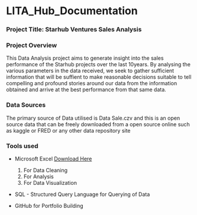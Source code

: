 # LITA_Hub_Documentation

### Project Title: Starhub Ventures Sales Analysis

### Project Overview
This Data Analysis project aims to generate insight into the sales performance of the Starhub projects over the last 10years. By analysing the various parameters in the data received, we seek to gather sufficient information that will be suffient to make reasonable decisions suitable to tell compelling and profound stories around our data from the information obtained and arrive at the best performance from that same data.

### Data Sources
The primary source of Data utilised is Data Sale.czv and this is an open source data that can be freely downloaded from a open source online such as kaggle or FRED or any other data repository site

### Tools used
- Microsoft Excel [Download Here](https://www.microsoft.com)
  1. For Data Cleaning
  2. For Analysis
  3. For Data Visualization
  
- SQL - Structured Query Language for Querying of Data
- GitHub for Portfolio Building
